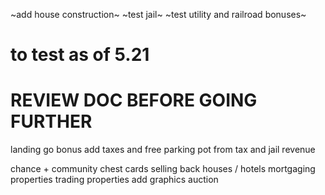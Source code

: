 ~add house construction~
~test jail~
~test utility and railroad bonuses~

# to test as of 5.21
# REVIEW DOC BEFORE GOING FURTHER
landing go bonus
add taxes and free parking pot from tax and jail revenue

chance + community chest cards
selling back houses / hotels
mortgaging properties
trading properties
add graphics
auction